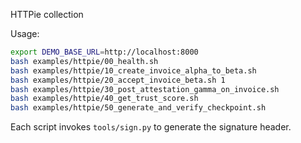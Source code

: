 HTTPie collection

Usage:

```bash
export DEMO_BASE_URL=http://localhost:8000
bash examples/httpie/00_health.sh
bash examples/httpie/10_create_invoice_alpha_to_beta.sh
bash examples/httpie/20_accept_invoice_beta.sh 1
bash examples/httpie/30_post_attestation_gamma_on_invoice.sh
bash examples/httpie/40_get_trust_score.sh
bash examples/httpie/50_generate_and_verify_checkpoint.sh
```

Each script invokes `tools/sign.py` to generate the signature header.


